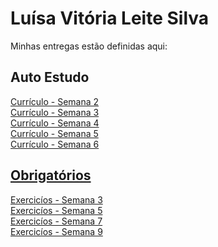 # Luísa Vitória Leite Silva
Minhas entregas estão definidas aqui:
## Auto Estudo

<a href="https://github.com/luisaleite/Modulo2/tree/main/03_AUT_EST_ENTREGA/Semana%202"> Currículo - Semana 2 <br>
  <a href="https://github.com/luisaleite/Modulo2/tree/main/03_AUT_EST_ENTREGA/Semana%203"> Currículo - Semana 3 <br>
   <a href="https://github.com/luisaleite/Modulo2/tree/main/03_AUT_EST_ENTREGA/Semana%204/Curriculo"> Currículo - Semana 4 <br>
     <a href="https://github.com/luisaleite/Modulo2/tree/main/03_AUT_EST_ENTREGA/Semana%205/Curriculo"> Currículo - Semana 5 <br>
       <a href="https://github.com/luisaleite/Modulo2/tree/main/03_AUT_EST_ENTREGA/Semana%206/Curriculo"> Currículo - Semana 6 <br>
## Obrigatórios
<a href="https://github.com/luisaleite/Modulo2/tree/main/04_AUT_EST_EX_OBRIGATORIOS/Semana%203"> Exercicíos - Semana 3 <br>
  <a href="https://github.com/luisaleite/Modulo2/tree/main/04_AUT_EST_EX_OBRIGATORIOS/Semana%205"> Exercicíos - Semana 5 <br>
      <a href="https://github.com/luisaleite/Modulo2/tree/main/04_AUT_EST_EX_OBRIGATORIOS/Semana%207"> Exercicíos - Semana 7<br>
       <a href="https://github.com/luisaleite/Modulo2/tree/main/04_AUT_EST_EX_OBRIGATORIOS/Semana%209"> Exercicíos - Semana 9
    

